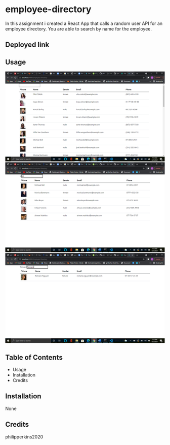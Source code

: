 # employee-directory

In this assignment i created a React App that calls a random user API for an employee directory. You are able to search by name for the employee.
## Deployed link


## Usage

![employee-directory](public/assets/Screenshot(272).png)
![employee-directory](public/assets/Screenshot(273).png)
![employee-directory](public/assets/Screenshot(274).png)




## Table of Contents 

* Usage
* Installation
* Credits


## Installation

None



## Credits

philipperkins2020